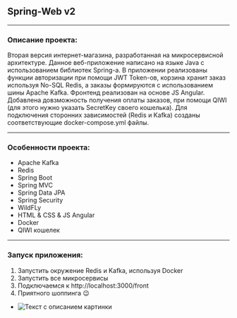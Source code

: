 ## Spring-Web v2
***
### Описание проекта:
Вторая версия интернет-магазина, разработанная на микросервисной архитектуре. Данное веб-приложение написано на языке Java с использованием библиотек Spring-а.
В приложении реализованы функции авторизации при помощи JWT Token-ов, корзина хранит заказ используя No-SQL Redis, а заказы формируются с использованием шины Apache Kafka.
Фронтенд реализован на основе JS Angular. Добавлена довзможность получения оплаты заказов, при помощи QIWI (для этого нужно указать SecretKey своего кошелька).
Для подключения сторонних зависимостей (Redis и Kafka) созданы соответствующие docker-compose.yml файлы. 
***
### Особенности проекта:
- Apache Kafka
- Redis
- Spring Boot
- Spring MVC
- Spring Data JPA
- Spring Security
- WildFLy
- HTML & CSS & JS Angular
- Docker
- QIWI кошелек
***
### Запуск приложения:
1. Запустить окружение Redis и Kafka, используя Docker
2. Запустить все микросервисы
3. Подключаемся к http://localhost:3000/front
4. Приятного шоппинга :wink:
* ![Текст с описанием картинки](/MyShop.png)
